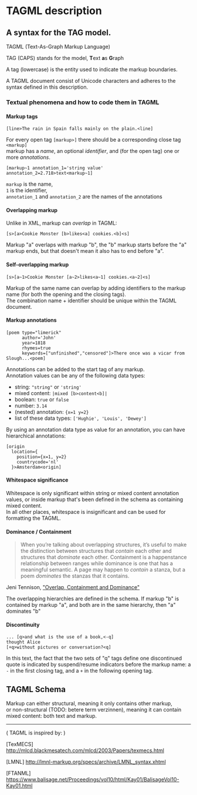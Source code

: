 # TAGML description

## A syntax for the TAG model.

TAGML (Text-As-Graph Markup Language)

TAG (CAPS) stands for the model, **T**ext **a**s **G**raph

A tag (lowercase) is the entity used to indicate the markup boundaries.

A TAGML document consist of Unicode characters and adheres to the syntax defined in this description. 

### Textual phenomena and how to code them in TAGML

#### Markup tags
  ```
  [line>The rain in Spain falls mainly on the plain.<line]
  ```
  
  For every open tag `[markup>]` there should be a corresponding close tag `<markup]`  
  markup has a *name*, an optional *identifier*, and (for the open tag) one or more *annotations*.
  ```
  [markup~1 annotation_1='string value' annotation_2=2.718>text<markup~1]
  ```
  `markup` is the name,  
  `1` is the identifier,  
  `annotation_1` and `annotation_2` are the names of the annotations

#### Overlapping markup  
  Unlike in XML, markup can *overlap* in TAGML:    
  ```
  [s>[a>Cookie Monster [b>likes<a] cookies.<b]<s]
  ```
  Markup "a" overlaps with markup "b", the "b" markup starts before the "a" markup ends, but that doesn't mean it also has to end before "a". 

#### Self-overlapping markup
  ```
  [s>[a~1>Cookie Monster [a~2>likes<a~1] cookies.<a~2]<s]
  ```
  Markup of the same name can overlap by adding identifiers to the markup name (for both the opening and the closing tags).  
  The combination name + identifier should be unique within the TAGML document.

#### Markup annotations
  ```
  [poem type="limerick"
        author='John'
        year=1818
        rhymes=true
        keywords=["unfinished","censored"]>There once was a vicar from Slough...<poem]
  ```
  Annotations can be added to the start tag of any markup.  
  Annotation values can be any of the following data types:
  - string: `"string"` or `'string'`
  - mixed content: `|mixed [b>content<b]|`
  - boolean: `true` or `false`
  - number: `3.14`
  - (nested) annotation: `{x=1 y=2}`
  - list of these data types: `['Hughie', 'Louis', 'Dewey']`
  
  By using an annotation data type as value for an annotation, you can have hierarchical annotations:
  ```
  [origin
    location={
      position={x=1, y=2}
      countrycode='nl'
    }>Amsterdam<origin]
  ```

#### Whitespace significance  
  Whitespace is only significant within string or mixed content annotation values, or inside markup that's been defined in the schema as containing mixed content.  
  In all other places, whitespace is insignificant and can be used for formatting the TAGML.

#### Dominance / Containment  
  > When you’re talking about overlapping structures, it’s useful to make the distinction between structures that *contain* each other and structures that *dominate* each other. Containment is a happenstance relationship between ranges while dominance is one that has a meaningful semantic. A page may happen to *contain* a stanza, but a poem *dominates* the stanzas that it contains.
  
   Jeni Tennison, ["Overlap, Containment and Dominance"](http://www.jenitennison.com/2008/12/06/overlap-containment-and-dominance.html)
  
  The overlapping hierarchies are defined in the schema. If markup "b" is contained by markup "a", and both are in the same hierarchy, then "a" dominates "b"

#### Discontinuity
  ```
  ... [q>and what is the use of a book,<-q]
  thought Alice
  [+q>without pictures or conversation?<q]
  ```
  In this text, the fact that the two sets of "q" tags define one discontinued quote is indicated by suspend/resume indicators before the markup name: a `-` in the first closing tag, and a `+` in the following opening tag. 
  
## TAGML Schema

Markup can either structural, meaning it only contains other markup,  
or non-structural (TODO: betere term verzinnen), meaning it can contain mixed content: both text and markup.

----------
( TAGML is inspired by: )

[TexMECS] http://mlcd.blackmesatech.com/mlcd/2003/Papers/texmecs.html

[LMNL]    http://lmnl-markup.org/specs/archive/LMNL_syntax.xhtml

[FTANML]  https://www.balisage.net/Proceedings/vol10/html/Kay01/BalisageVol10-Kay01.html